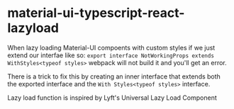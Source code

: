 # material-ui-typescript-react-lazyload

When lazy loading Material-UI compoents with custom styles if we just extend our interfae like so: `export interface NotWorkingProps extends WithStyles<typeof styles>` webpack will not build it and you'll get an error.

There is a trick to fix this by creating an inner interface that extends both the exported interface and the `With Styles<typeof styles>` interface.

Lazy load function is inspired by Lyft's Universal Lazy Load Component
